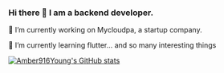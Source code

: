 ### Hi there 👋 I am a backend developer.
🔭 I’m currently working on Mycloudpa, a startup company.

🌱 I’m currently learning flutter... and so many interesting things

<!--
**Amber916Young/Amber916Young** is a ✨ _special_ ✨ repository because its `README.md` (this file) appears on your GitHub profile.

Here are some ideas to get you started:

- 🔭 I’m currently working on ...
- 🌱 I’m currently learning ...
- 👯 I’m looking to collaborate on ...
- 🤔 I’m looking for help with ...
- 💬 Ask me about ...
- 📫 How to reach me: ...
- 😄 Pronouns: ...
- ⚡ Fun fact: ...
-->


[![Amber916Young's GitHub stats](https://github-readme-stats.vercel.app/api?username=Amber916Young)](https://github.com/anuraghazra/github-readme-stats)


